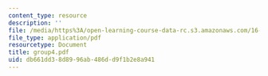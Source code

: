 ```yaml
---
content_type: resource
description: ''
file: /media/https%3A/open-learning-course-data-rc.s3.amazonaws.com/16-810-engineering-design-and-rapid-prototyping-january-iap-2005/db661dd38d8996ab486dd9f1b2e8a941_group4.pdf
file_type: application/pdf
resourcetype: Document
title: group4.pdf
uid: db661dd3-8d89-96ab-486d-d9f1b2e8a941
---
```

